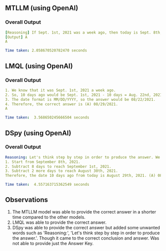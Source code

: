 ## MTLLM (using OpenAI)
### Overall Output
```yaml
[Reasoning] If Sept. 1st, 2021 was a week ago, then today is Sept. 8th, 2021. The date 10 days ago from Sept. 8th, 2021 is Aug. 29th, 2021.
[Output] A
A
```
```yaml
Time taken: 2.058670520782470 seconds
```

## LMQL (using OpenAI)
### Overall Output
```yaml
1. We know that it was Sept. 1st, 2021 a week ago.
2. So, 10 days ago would be Sept. 1st, 2021 - 10 days = Aug. 22nd, 2021.
3. The date format is MM/DD/YYYY, so the answer would be 08/22/2021.
4. Therefore, the correct answer is (A) 08/29/2021.
A
```

```yaml
Time taken:  3.568650245666504 seconds
```

## DSpy (using OpenAI)
### Overall Output
```yaml
Reasoning: Let's think step by step in order to produce the answer. We know that today is September 8th, 2021 because it was September 1st, 2021 a week ago. To find the date 10 days ago from today, we need to subtract 10 days from September 8th, 2021.
1. Start from September 8th, 2021.
2. Subtract 8 days to reach September 1st, 2021.
3. Subtract 2 more days to reach August 30th, 2021.
Therefore, the date 10 days ago from today is August 29th, 2021. (A) 08/29
```

```yaml
Time taken:  4.557163715362549 seconds
```

## Observations
1. The MTLLM model was able to provide the correct answer in a shorter time compared to the other models.
2. LMQL was able to provide the correct answer.
3. DSpy was able to provide the correct answer but added some unwanted words such as 'Reasoning:', 'Let's think step by step in order to produce the answer.'. Though it came to the correct conclusion and answer. Was not able to provide just the Answer Key.


